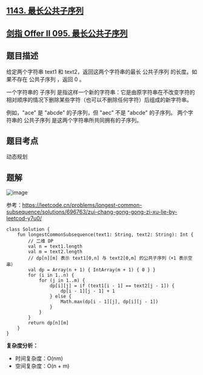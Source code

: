 ## [1143. 最长公共子序列](https://leetcode.cn/problems/longest-common-subsequence/description/)
## [剑指 Offer II 095. 最长公共子序列](https://leetcode.cn/problems/qJnOS7/description/)

## 题目描述

给定两个字符串 text1 和 text2，返回这两个字符串的最长 公共子序列 的长度。如果不存在 公共子序列 ，返回 0 。

一个字符串的 子序列 是指这样一个新的字符串：它是由原字符串在不改变字符的相对顺序的情况下删除某些字符（也可以不删除任何字符）后组成的新字符串。

例如，"ace" 是 "abcde" 的子序列，但 "aec" 不是 "abcde" 的子序列。
两个字符串的 公共子序列 是这两个字符串所共同拥有的子序列。

## 题目考点

动态规划

## 题解

![image](https://user-images.githubusercontent.com/25008934/217446515-cf5ee277-6941-451e-882b-f740e2185bcc.png)

参考：https://leetcode.cn/problems/longest-common-subsequence/solutions/696763/zui-chang-gong-gong-zi-xu-lie-by-leetcod-y7u0/

```
class Solution {
    fun longestCommonSubsequence(text1: String, text2: String): Int {
        // 二维 DP
        val n = text1.length
        val m = text2.length
        // dp[n][m] 表示 text1[0,n] 与 text2[0,m] 的公共子序列（+1 表示空串）
        val dp = Array(n + 1) { IntArray(m + 1) { 0 } }
        for (i in 1..n) {
            for (j in 1..m) {
                dp[i][j] = if (text1[i - 1] == text2[j - 1]) {
                    dp[i - 1][j - 1] + 1
                } else {
                    Math.max(dp[i - 1][j], dp[i][j - 1])
                }
            }
        }
        return dp[n][m]
    }
}
```

**复杂度分析：**

- 时间复杂度：O(nm)
- 空间复杂度：O(n + m) 
